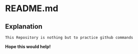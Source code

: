 # README.md
## Explanation

`
This Repository is nothing but to practice github commands
`

**Hope this would help!**

